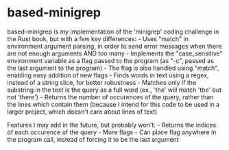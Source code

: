 # based-minigrep
based-minigrep is my implementation of the 'minigrep' coding challenge in the Rust book, but with a few key differences:
	- Uses "match" in environment argument parsing, in order to send error messages when there are not enough arguments AND too many
	- Implements the "case_sensitive" environment variable as a flag passed to the program (as "-c", passed as the last argument to the program)
		- The flag is also handled using "match", enabling easy addition of new flags
	- Finds words in text using a regex, instead of a string slice, for better robustness
	- Matches only if the substring in the text is the query as a full word (ex., 'the' will match 'the' but not 'there')
	- Returns the number of occurences of the query, rather than the lines which contain them (because I intend for this code to be used in a larger project, which doesn't care about lines of text)

Features I may add in the future, but probably won't:
	- Returns the indices of each occurence of the query
	- More flags
	- Can place flag anywhere in the program call, instead of forcing it to be the last argument
